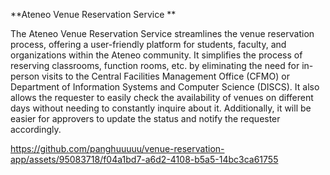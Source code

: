 **Ateneo Venue Reservation Service
**

The Ateneo Venue Reservation Service streamlines the venue reservation process, offering a user-friendly platform for students, faculty, and organizations within the Ateneo community. It simplifies the process of reserving classrooms, function rooms, etc. by eliminating the need for in-person visits to the Central Facilities Management Office (CFMO) or Department of Information Systems and Computer Science (DISCS). It also allows the requester to easily check the availability of venues on different days without needing to constantly inquire about it. Additionally, it will be easier for approvers to update the status and notify the requester accordingly.


https://github.com/panghuuuuu/venue-reservation-app/assets/95083718/f04a1bd7-a6d2-4108-b5a5-14bc3ca61755

